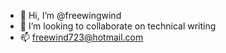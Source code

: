 - 👋 Hi, I’m @freewingwind
- 💞️ I’m looking to collaborate on technical writing
- 📫 freewind723@hotmail.com

<!---
freewingwind/freewingwind is a ✨ special ✨ repository because its `README.md` (this file) appears on your GitHub profile.
You can click the Preview link to take a look at your changes.
--->
